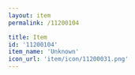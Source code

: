 ```yaml
---
layout: item
permalink: /11200104

title: Item
id: '11200104'
item_name: 'Unknown'
icon_url: 'item/icon/11200031.png'
---
```

